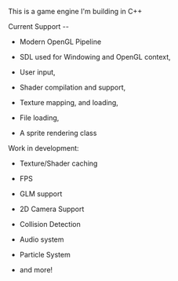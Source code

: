 This is a game engine I'm building in C++

Current Support --

* Modern OpenGL Pipeline


* SDL used for Windowing and OpenGL context,


* User input,


* Shader compilation and support,


* Texture mapping, and loading,


* File loading,


* A sprite rendering class



Work in development:

* Texture/Shader caching

* FPS 

* GLM support

* 2D Camera Support

* Collision Detection

* Audio system

* Particle System

* and more!
